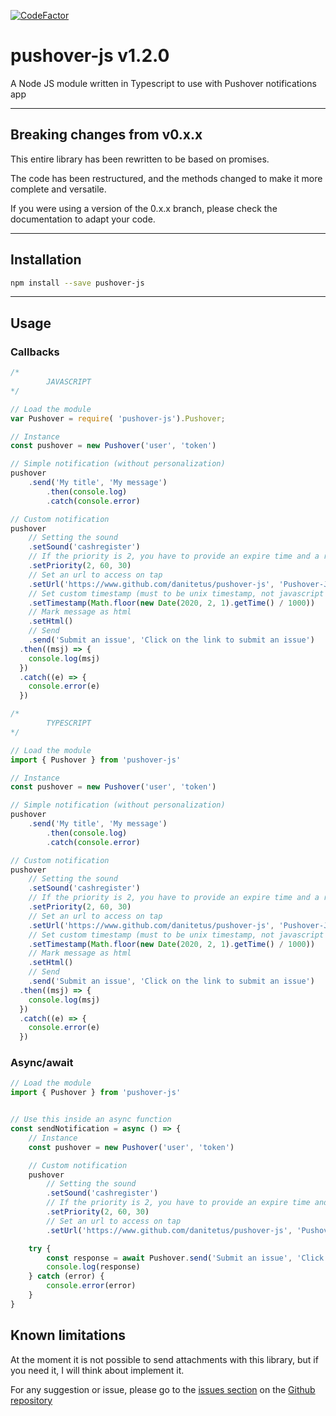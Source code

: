 [![CodeFactor](https://www.codefactor.io/repository/github/danitetus/pushover-js/badge)](https://www.codefactor.io/repository/github/danitetus/pushover-js)

# pushover-js v1.2.0

A Node JS module written in Typescript to use with Pushover notifications app

---

## Breaking changes from v0.x.x

This entire library has been rewritten to be based on promises.

The code has been restructured, and the methods changed to make it more complete and versatile.

If you were using a version of the 0.x.x branch, please check the documentation to adapt your code.

---

## Installation

```bash
npm install --save pushover-js
```

---

## Usage

### Callbacks

```javascript
/*
        JAVASCRIPT
*/

// Load the module
var Pushover = require( 'pushover-js').Pushover;

// Instance
const pushover = new Pushover('user', 'token')

// Simple notification (without personalization)
pushover
    .send('My title', 'My message')
        .then(console.log)
        .catch(console.error)

// Custom notification
pushover
    // Setting the sound
    .setSound('cashregister')
    // If the priority is 2, you have to provide an expire time and a retry time (see the official API for more info)
    .setPriority(2, 60, 30)
    // Set an url to access on tap
    .setUrl('https://www.github.com/danitetus/pushover-js', 'Pushover-JS github')
    // Set custom timestamp (must to be unix timestamp, not javascript time!!!)
    .setTimestamp(Math.floor(new Date(2020, 2, 1).getTime() / 1000))
    // Mark message as html
    .setHtml()
    // Send
    .send('Submit an issue', 'Click on the link to submit an issue')
  .then((msj) => {
    console.log(msj)
  })
  .catch((e) => {
    console.error(e)
  })
```

```typescript
/*
        TYPESCRIPT
*/

// Load the module
import { Pushover } from 'pushover-js'

// Instance
const pushover = new Pushover('user', 'token')

// Simple notification (without personalization)
pushover
    .send('My title', 'My message')
        .then(console.log)
        .catch(console.error)

// Custom notification
pushover
    // Setting the sound
    .setSound('cashregister')
    // If the priority is 2, you have to provide an expire time and a retry time (see the official API for more info)
    .setPriority(2, 60, 30)
    // Set an url to access on tap
    .setUrl('https://www.github.com/danitetus/pushover-js', 'Pushover-JS github')
    // Set custom timestamp (must to be unix timestamp, not javascript time!!!)
    .setTimestamp(Math.floor(new Date(2020, 2, 1).getTime() / 1000))
    // Mark message as html
    .setHtml()
    // Send
    .send('Submit an issue', 'Click on the link to submit an issue')
  .then((msj) => {
    console.log(msj)
  })
  .catch((e) => {
    console.error(e)
  })
```

### Async/await

```typescript
// Load the module
import { Pushover } from 'pushover-js'


// Use this inside an async function
const sendNotification = async () => {
    // Instance
    const pushover = new Pushover('user', 'token')

    // Custom notification
    pushover
        // Setting the sound
        .setSound('cashregister')
        // If the priority is 2, you have to provide an expire time and a retry time (see the official API for more info)
        .setPriority(2, 60, 30)
        // Set an url to access on tap
        .setUrl('https://www.github.com/danitetus/pushover-js', 'Pushover-JS github')

    try {
        const response = await Pushover.send('Submit an issue', 'Click on the link to submit an issue')
        console.log(response)
    } catch (error) {
        console.error(error)
    }
}

```

## Known limitations

At the moment it is not possible to send attachments with this library, but if you need it, I will think about implement it.

For any suggestion or issue, please go to the [issues section](http://www.github.com/danitetus/pushover-js) on the [Github repository](https://www.github.com/danitetus/pushover-js)
